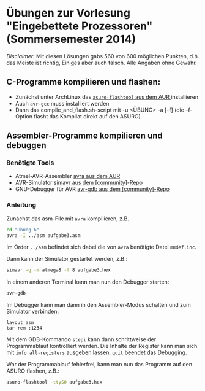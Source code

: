 # Übungen zur Vorlesung "Eingebettete Prozessoren" (Sommersemester 2014)

*Disclaimer:* Mit diesen Lösungen gabs 560 von 600 möglichen Punkten, d.h. das Meiste ist richtig, Einiges aber auch falsch. Alle Angaben ohne Gewähr.

## C-Programme kompilieren und flashen:

- Zunächst unter ArchLinux das [`asuro-flashtool` aus dem AUR ](https://aur.archlinux.org/packages/asuro-flashtool/) installieren
- Auch `avr-gcc` muss installiert werden
- Dann das compile_and_flash.sh-script mit -u <ÜBUNG> -a <AUFGABE> [-f] (die -f-Option flasht das Kompilat direkt auf den ASURO)

## Assembler-Programme kompilieren und debuggen

### Benötigte Tools
- Atmel-AVR-Assembler [avra aus dem AUR](https://aur.archlinux.org/packages/avra/)
- AVR-Simulator [simavr aus dem \[community\]-Repo](https://www.archlinux.org/packages/community/i686/simavr/)
- GNU-Debugger für AVR [avr-gdb aus dem \[community\]-Repo](https://www.archlinux.org/packages/community/i686/avr-gdb/)

### Anleitung
Zunächst das asm-File mit `avra` kompilieren, z.B.
```bash
cd "Übung 6"
avra -I ../asm aufgabe3.asm
```
Im Order `../asm` befindet sich dabei die von `avra` benötigte Datei `m8def.inc`.

Dann kann der Simulator gestartet werden, z.B.:
```bash
simavr -g -m atmega8 -f 8 aufgabe3.hex
```

In einem anderen Terminal kann man nun den Debugger starten:
```bash
avr-gdb
```
Im Debugger kann man dann in den Assembler-Modus schalten und zum Simulator verbinden:
```gdb
layout asm
tar rem :1234
```

Mit dem GDB-Kommando `stepi` kann dann schrittweise der Programmablauf kontrolliert werden. Die Inhalte der Register kann man sich mit `info all-registers` ausgeben lassen. `quit` beendet das Debugging.

War der Programmablauf fehlerfrei, kann man nun das Programm auf den ASURO flashen, z.B.:
```bash
asuro-flashtool -ttyS0 aufgabe3.hex
```
